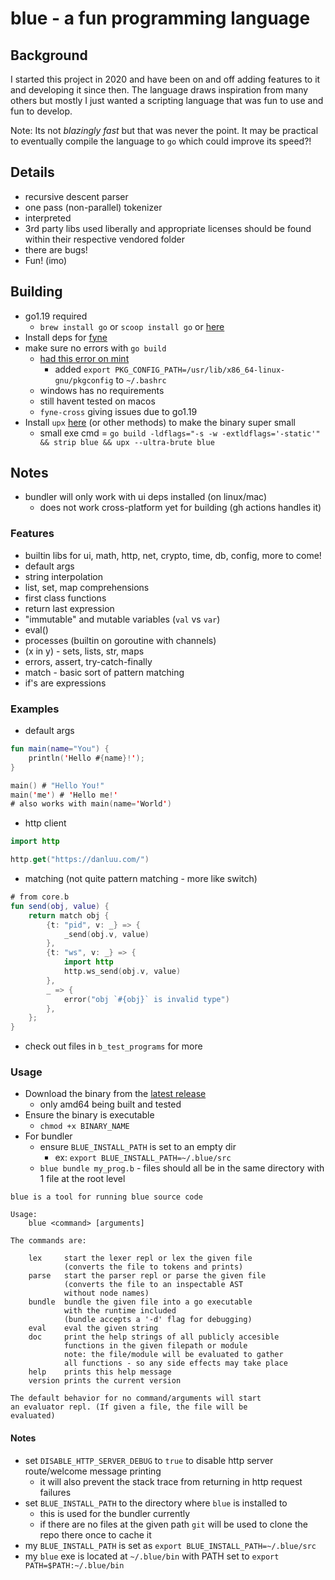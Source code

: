 # blue - a fun programming language

## Background

I started this project in 2020 and have been on and off adding features to it and developing it since then.  The language draws inspiration from many others but mostly I just wanted a scripting language that was fun to use and fun to develop.

Note: Its not *blazingly fast* but that was never the point. It may be practical to eventually compile the language to `go` which could improve its speed?!

## Details

* recursive descent parser
* one pass (non-parallel) tokenizer
* interpreted
* 3rd party libs used liberally and appropriate licenses should be found within their respective vendored folder
* there are bugs!
* Fun! (imo)


## Building

- go1.19 required
    - `brew install go` or `scoop install go` or [here](https://go.dev/dl/)
- Install deps for [fyne](https://fyne.io)
- make sure no errors with `go build`
    - [had this error on mint](https://stackoverflow.com/questions/65387167/glfw-pkg-config-error-when-building-a-fyne-app)
        - added `export PKG_CONFIG_PATH=/usr/lib/x86_64-linux-gnu/pkgconfig` to `~/.bashrc`
    - windows has no requirements
    - still havent tested on macos
    - `fyne-cross` giving issues due to go1.19
- Install `upx` [here](https://upx.github.io/) (or other methods) to make the binary super small
    - small exe cmd = `go build -ldflags="-s -w -extldflags='-static'" && strip blue && upx --ultra-brute blue`

## Notes

- bundler will only work with ui deps installed (on linux/mac)
    - does not work cross-platform yet for building (gh actions handles it)

### Features

* builtin libs for ui, math, http, net, crypto, time, db, config, more to come!
* default args
* string interpolation
* list, set, map comprehensions
* first class functions
* return last expression
* "immutable" and mutable variables (`val` vs `var`)
* eval()
* processes (builtin on goroutine with channels)
* (x in y) - sets, lists, str, maps
* errors, assert, try-catch-finally
* match - basic sort of pattern matching
* if's are expressions

### Examples

* default args
```kotlin
fun main(name="You") {
    println('Hello #{name}!');
}

main() # "Hello You!"
main('me') # 'Hello me!' 
# also works with main(name='World')
```

* http client

```kotlin
import http

http.get("https://danluu.com/")
```

* matching (not quite pattern matching - more like switch)

```kotlin
# from core.b
fun send(obj, value) {
    return match obj {
        {t: "pid", v: _} => {
            _send(obj.v, value)
        },
        {t: "ws", v: _} => {
            import http
            http.ws_send(obj.v, value)
        },
        _ => {
            error("obj `#{obj}` is invalid type")
        },
    };
}
```

* check out files in `b_test_programs` for more

### Usage

* Download the binary from the [latest release](https://github.com/brice-v/blue/releases)
    * only amd64 being built and tested
* Ensure the binary is executable
    * `chmod +x BINARY_NAME`
* For bundler
    * ensure `BLUE_INSTALL_PATH` is set to an empty dir
        * ex: `export BLUE_INSTALL_PATH=~/.blue/src`
    * `blue bundle my_prog.b` - files should all be in the same directory with 1 file at the root level

```
blue is a tool for running blue source code

Usage:
    blue <command> [arguments]

The commands are:

    lex     start the lexer repl or lex the given file
            (converts the file to tokens and prints)
    parse   start the parser repl or parse the given file
            (converts the file to an inspectable AST
            without node names)
    bundle  bundle the given file into a go executable
            with the runtime included
            (bundle accepts a '-d' flag for debugging)
    eval    eval the given string
    doc     print the help strings of all publicly accesible
            functions in the given filepath or module
            note: the file/module will be evaluated to gather
            all functions - so any side effects may take place
    help    prints this help message
    version prints the current version

The default behavior for no command/arguments will start
an evaluator repl. (If given a file, the file will be 
evaluated)
```

#### Notes

* set `DISABLE_HTTP_SERVER_DEBUG` to `true` to disable http server route/welcome message printing
    * it will also prevent the stack trace from returning in http request failures
* set `BLUE_INSTALL_PATH` to the directory where `blue` is installed to
    * this is used for the bundler currently
    * if there are no files at the given path `git` will be used to clone the repo there once to cache it
* my `BLUE_INSTALL_PATH` is set as `export BLUE_INSTALL_PATH=~/.blue/src`
* my `blue` exe is located at `~/.blue/bin` with PATH set to `export PATH=$PATH:~/.blue/bin`
